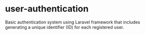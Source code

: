 # user-authentication
Basic authentication system using Laravel framework that includes generating a unique identifier (ID) for each registered user.
